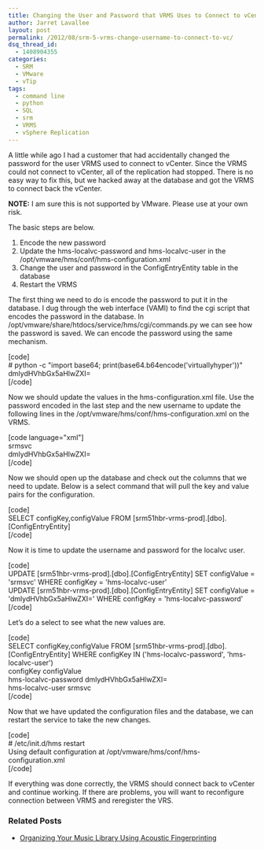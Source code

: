 ```yaml
---
title: Changing the User and Password that VRMS Uses to Connect to vCenter
author: Jarret Lavallee
layout: post
permalink: /2012/08/srm-5-vrms-change-username-to-connect-to-vc/
dsq_thread_id:
  - 1408904355
categories:
  - SRM
  - VMware
  - vTip
tags:
  - command line
  - python
  - SQL
  - srm
  - VRMS
  - vSphere Replication
---
```

A little while ago I had a customer that had accidentally changed the password for the user VRMS used to connect to vCenter. Since the VRMS could not connect to vCenter, all of the replication had stopped. There is no easy way to fix this, but we hacked away at the database and got the VRMS to connect back the vCenter.

**NOTE:** I am sure this is not supported by VMware. Please use at your own risk.

The basic steps are below.

1.  Encode the new password
2.  Update the hms-localvc-password and hms-localvc-user in the /opt/vmware/hms/conf/hms-configuration.xml
3.  Change the user and password in the ConfigEntryEntity table in the database
4.  Restart the VRMS

The first thing we need to do is encode the password to put it in the database. I dug through the web interface (VAMI) to find the cgi script that encodes the password in the database. In /opt/vmware/share/htdocs/service/hms/cgi/commands.py we can see how the password is saved. We can encode the password using the same mechanism.

[code]  
\# python -c "import base64; print(base64.b64encode('virtuallyhyper'))"  
dmlydHVhbGx5aHlwZXI=  
[/code]

Now we should update the values in the hms-configuration.xml file. Use the password encoded in the last step and the new username to update the following lines in the /opt/vmware/hms/conf/hms-configuration.xml on the VRMS.

[code language="xml"]  
srmsvc  
dmlydHVhbGx5aHlwZXI=  
[/code]

Now we should open up the database and check out the columns that we need to update. Below is a select command that will pull the key and value pairs for the configuration.

[code]  
SELECT configKey,configValue FROM [srm51hbr-vrms-prod].[dbo].[ConfigEntryEntity]  
[/code]

Now it is time to update the username and password for the localvc user.

[code]  
UPDATE [srm51hbr-vrms-prod].[dbo].[ConfigEntryEntity] SET configValue = 'srmsvc' WHERE configKey = 'hms-localvc-user'  
UPDATE [srm51hbr-vrms-prod].[dbo].[ConfigEntryEntity] SET configValue = 'dmlydHVhbGx5aHlwZXI=' WHERE configKey = 'hms-localvc-password'  
[/code]

Let&#8217;s do a select to see what the new values are.

[code]  
SELECT configKey,configValue FROM [srm51hbr-vrms-prod].[dbo].[ConfigEntryEntity] WHERE configKey IN ('hms-localvc-password', 'hms-localvc-user')  
configKey configValue  
hms-localvc-password dmlydHVhbGx5aHlwZXI=  
hms-localvc-user srmsvc  
[/code]

Now that we have updated the configuration files and the database, we can restart the service to take the new changes.

[code]  
\# /etc/init.d/hms restart  
Using default configuration at /opt/vmware/hms/conf/hms-configuration.xml  
[/code]

If everything was done correctly, the VRMS should connect back to vCenter and continue working. If there are problems, you will want to reconfigure connection between VRMS and reregister the VRS.

<div class="SPOSTARBUST-Related-Posts">
  <H3>
    Related Posts
  </H3>
  
  <ul class="entry-meta">
    <li class="SPOSTARBUST-Related-Post">
      <a title="Organizing Your Music Library Using Acoustic Fingerprinting" href="http://virtuallyhyper.com/2013/01/organizing-your-music-library-using-acoustic-fingerprinting/" onclick="javascript:_gaq.push(['_trackEvent','outbound-article','http://virtuallyhyper.com/2013/01/organizing-your-music-library-using-acoustic-fingerprinting/']);" rel="bookmark">Organizing Your Music Library Using Acoustic Fingerprinting</a>
    </li>
  </ul>
</div>

<p class="wp-flattr-button">
  <a class="FlattrButton" style="display:none;" href="http://virtuallyhyper.com/2012/08/srm-5-vrms-change-username-to-connect-to-vc/" title=" Changing the User and Password that VRMS Uses to Connect to vCenter" rev="flattr;uid:virtuallyhyper;language:en_GB;category:text;tags:command line,python,SQL,srm,VRMS,vSphere Replication,blog;button:compact;">I wrote a previous post about running subsonic. I really liked the software cause it uses the file system directory structure as your music library. I have a lot of...</a>
</p>